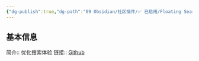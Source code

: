 ```yaml
---
{"dg-publish":true,"dg-path":"09 Obsidian/社区插件/✅ 已启用/Floating Search.md","permalink":"/09 Obsidian/社区插件/✅ 已启用/Floating Search/","noteIcon":"dg-note-icon","created":"2025-07-31","updated":"2025-07-31"}
---
```



## 基本信息

简介:: 优化搜索体验
链接:: [Github](https://github.com/Quorafind/Obsidian-Float-Search)